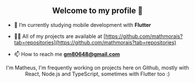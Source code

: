   <div align="center">  
    <h2>Welcome to my profile 👋</h2> 
  </div>
  


- 🌱 I’m currently studying mobile development with **Flutter**

- 👨‍💻 All of my projects are available at [https://github.com/mathmorais?tab=repositories](https://github.com/mathmorais?tab=repositories)

- 📫 How to reach me **gm80648@gmail.com**

<div align="center">
  <p> I'm Matheus, I'm frequently working on projects here on Github, mostly with React, Node.js and TypeScript, sometimes with Flutter too :)</p>
</div>
